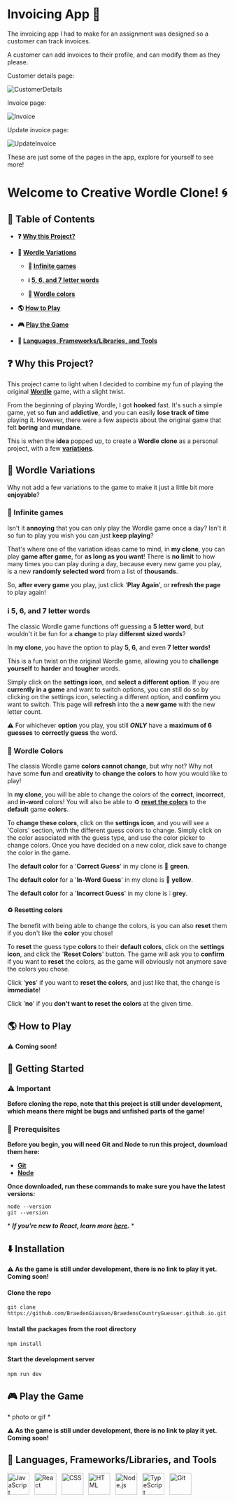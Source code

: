 # Invoicing App :iphone:

The invoicing app I had to make for an assignment  was designed so a customer can  track invoices. 

A customer can add invoices to their profile, and can modify them as they please.

Customer details page:

![CustomerDetails](./images/CustomerDetails.PNG)

Invoice page:

![Invoice](./images/Invoice.PNG)

Update invoice page:

![UpdateInvoice](./images/UpdateInvoice.PNG)



These are just some of the pages in the app, explore for yourself to see more!

# Welcome to Creative Wordle Clone! :cyclone:

## :bookmark_tabs: Table of Contents

- **:question: [Why this Project?](#question-why-this-project)**

- **:twisted_rightwards_arrows: [Wordle Variations](#twisted_rightwards_arrows-wordle-variations)**
  - **:dizzy: [Infinite games](#dizzy-infinite-games)**

  - **:information_source: [5, 6, and 7 letter words](#information_source-5-6-and-7-letter-words)**

  - **:art: [Wordle colors](#art-wordle-colors)**

- **:earth_americas: [How to Play](#earth_americas-how-to-play)**
- **:video_game: [Play the Game](#video_game-play-the-game)**
- **:open_file_folder: [Languages, Frameworks/Libraries, and Tools](#open_file_folder-languages-frameworkslibraries-and-tools)**

## :question: Why this Project?

This project came to light when I decided to combine my fun of playing the original **[Wordle](https://www.nytimes.com/games/wordle/index.html)** game, with a slight twist.

From the beginning of playing Wordle, I got **hooked** fast. It's such a simple game, yet so **fun** and **addictive**, and you can easily **lose track of time** playing it. However, there were a few aspects about the original game that felt **boring** and **mundane**.    

This is when the **idea** popped up, to create a **Wordle clone** as a personal project, with a few **[variations](#twisted_rightwards_arrows-wordle-variations)**.  

## :twisted_rightwards_arrows: Wordle Variations

Why not add a few variations to the game to make it just a little bit more **enjoyable**?

### :dizzy: Infinite games

Isn't it **annoying** that you can only play the Wordle game once a day? Isn't it so fun to play you wish you can just **keep playing**? 

That's where one of the variation ideas came to mind, in **my clone**, you can play **game after game**, for **as long as you want**! There is **no limit** to how many times you can play during a day, because every new game you play, is a new **randomly selected word** from a list of **thousands**.

So, **after every game** you play, just click '**Play Again**', or **refresh the page** to play again! 

### :information_source: 5, 6, and 7 letter words

The classic Wordle game functions off guessing a **5 letter word**, but wouldn't it be fun for a **change** to play **different sized words**?

In **my clone**, you have the option to play **5, 6,** and even **7 letter words!** 

This is a fun twist on the original Wordle game, allowing you to **challenge yourself** to **harder** and **tougher** words.

Simply click on the **settings icon**, and **select a different option**. If you are **currently in a game** and want to switch options, you can still do so by clicking on the settings icon, selecting a different option, and **confirm** you want to switch. This page will **refresh** into the a **new game** with the new letter count.

:warning: For whichever **option** you play, you still ***ONLY*** have a **maximum of 6 guesses** to **correctly guess** the    word.

###  :art: Wordle Colors

The classis Wordle game **colors cannot change**, but why not? Why not have some **fun** and **creativity** to **change the colors** to how you would like to play!

In **my clone**, you will be able to change the colors of the **correct**, **incorrect**, and **in-word** colors! You will also be able to :recycle: **[reset the colors](#recycle-resetting-colors)** to the **default** game **colors**.

To **change these colors**, click on the **settings icon**, and you will see a 'Colors' section, with the different guess colors to change. Simply click on the color associated with the guess type, and use the color picker to change colors. Once you have decided on a new color, click save to change the color in the game.

The **default color** for a '**Correct Guess**' in my clone is :green_apple: **green**.

The **default color** for a '**In-Word Guess**' in my clone is :yellow_heart: **yellow**.

The **default color** for a '**Incorrect Guess**' in my clone is :grey_exclamation: **grey**.

#### :recycle: Resetting colors

The benefit with being able to change the colors, is you can also **reset** them if you don't like the **color** you chose! 

To **reset** the guess type **colors** to their **default colors**, click on the **settings icon**, and click the '**Reset Colors**' button. The game will ask you to **confirm** if you want to **reset** the colors, as the game will obviously not anymore save the colors you chose. 

Click '**yes**' if you want to **reset the colors**, and just like that, the change is **immediate**!

Click '**no**' if you **don't want to reset the colors** at the given time.


## :earth_americas: How to Play

:warning: **Coming soon!**

## :dart: Getting Started 

### :warning: Important

**Before cloning the repo, note that this project is still under development, which means there might be bugs and unfished parts of the game!**

### :bookmark: Prerequisites  

**Before you begin, you will need Git and Node to run this project, download them here:**

- **[Git](https://git-scm.com/downloads)**
- **[Node](https://nodejs.org/en/download/)**

**Once downloaded, run these commands to make sure you have the latest versions:**

```
node --version
git --version
```

\* ***If you're new to React, learn more [here](https://reactjs.org/docs/create-a-new-react-app.html).*** \*

## :arrow_down: Installation

**:warning: As the game is still under development, there is no link to play it yet. Coming soon!**

#### Clone the repo

```
git clone https://github.com/BraedenGiasson/BraedensCountryGuesser.github.io.git
```

#### Install the packages from the root directory

```
npm install
```

#### Start the development server

```
npm run dev
```



## :video_game: Play the Game

\* photo or gif *

**:warning: As the game is still under development, there is no link to play it yet. Coming soon!**

## :open_file_folder: Languages, Frameworks/Libraries, and Tools

<div>
	<img 	src="https://github.com/BraedenGiasson/braedengiasson.github.io/raw/main/src/assets/svg/skills/javascript.svg" alt="JavaScript" title="JavaScript" width="50px" height="50px">
        &nbsp;
            <img 	src="https://github.com/BraedenGiasson/braedengiasson.github.io/raw/main/src/assets/svg/skills/react.svg" alt="React" title="React" width="50px" height="50px">
        &nbsp;
        <img 	src="https://github.com/BraedenGiasson/braedengiasson.github.io/raw/main/src/assets/svg/skills/css.svg" alt="CSS" title="CSS" width="50px" height="50px">
        &nbsp;
    <img 	src="https://github.com/BraedenGiasson/braedengiasson.github.io/raw/main/src/assets/svg/skills/html.svg" alt="HTML" title="HTML" width="50px" height="50px">
        &nbsp;
    <img 	src="https://github.com/BraedenGiasson/braedengiasson.github.io/raw/main/src/assets/svg/skills/nodejs.svg" alt="Node.js" title="Node.js" width="50px" height="50px">
        &nbsp;
    <img 	src="https://github.com/BraedenGiasson/braedengiasson.github.io/blob/main/src/assets/svg/skills/typescript.svg" alt="TypeScript" title="TypeScript" width="50px" height="50px">
        &nbsp;
    <img 	src="https://github.com/BraedenGiasson/braedengiasson.github.io/raw/main/src/assets/svg/skills/git.svg" alt="Git" title="Git" width="50px" height="50px">
        &nbsp;
</div>

